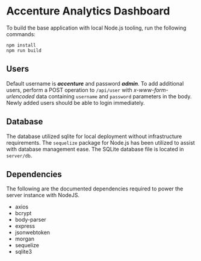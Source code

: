 # Accenture Analytics Dashboard

To build the base application with local Node.js tooling, run the following commands:
```
npm install
npm run build
```

## Users

Default username is ***accenture*** and password ***admin***.  To add additional users, perform a POST operation to `/api/user` with *x-www-form-urlencoded* data containing `username` and `password` parameters in the body.  Newly added users should be able to login immediately.

## Database

The database utilized sqlite for local deployment without infrastructure requirements.  The `sequelize` package for Node.js has been utilized to assist with database management ease.  The SQLite database file is located in `server/db`.

## Dependencies

The following are the documented dependencies required to power the server instance with NodeJS.

 * axios
 * bcrypt
 * body-parser
 * express
 * jsonwebtoken
 * morgan
 * sequelize
 * sqlite3
